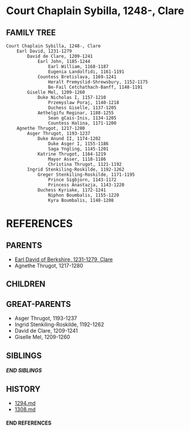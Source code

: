 # Court Chaplain Sybilla, 1248-, Clare

## FAMILY TREE
```
Court Chaplain Sybilla, 1248-, Clare
    Earl David, 1231-1279
        David de Clare, 1209-1241
            Earl John, 1185-1244
                Earl William, 1168-1187
                Eugenia Landolfidi, 1161-1191
            Countess Bretislava, 1169-1241
                Heralt Premyslid-Shrewsbury, 1152-1175
                Be-Fail Cetchathach-Banff, 1148-1191
        Giselle Mel, 1209-1260
            Duke Nicholas I, 1157-1210
                Przemyslaw Poraj, 1140-1218
                Duchess Giselle, 1137-1205
            Aethelgifu Reginar, 1188-1255
                Sean gCais-Inis, 1134-1205
                Countess Halina, 1171-1200
    Agnethe Thrugot, 1217-1280
        Asger Thrugot, 1193-1237
            Duke Anund II, 1174-1202
                Duke Asger I, 1155-1186
                Saga Yngling, 1145-1201
            Katrine Thrugot, 1164-1219
                Mayor Asser, 1118-1186
                Christina Thrugot, 1121-1192
        Ingrid Stenkiling-Roskilde, 1192-1262
            Greger Stenkiling-Roskilde, 1171-1195
                Prince Sigbjorn, 1143-1172
                Princess Anastazja, 1143-1220
            Duchess Kyriake, 1172-1241
                Niphon Boumbalis, 1155-1220
                Kyra Boumbalis, 1148-1208
```


# REFERENCES

## PARENTS 
* [Earl David of Berkshire, 1231-1279, Clare](p/david_1231.md)
* Agnethe Thrugot, 1217-1280

## CHILDREN 


## GREAT-PARENTS 
* Asger Thrugot, 1193-1237
* Ingrid Stenkiling-Roskilde, 1192-1262
* David de Clare, 1209-1241
* Giselle Mel, 1209-1260

## SIBLINGS

##### END SIBLINGS  
## HISTORY
* [1294.md](../h/1294.md)
* [1308.md](../h/1308.md)

#### END REFERENCES
